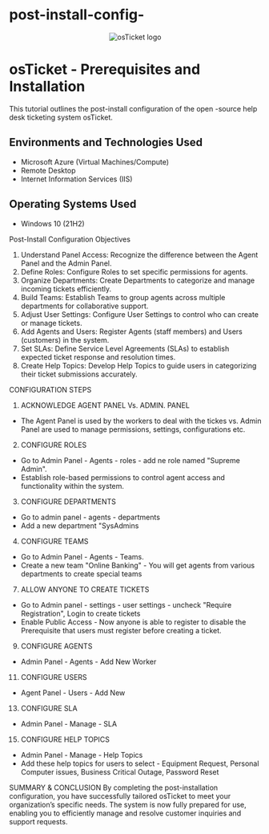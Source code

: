 # post-install-config-
<p align="center">
<img src="https://i.imgur.com/Clzj7Xs.png" alt="osTicket logo"/>
</p>

<h1>osTicket - Prerequisites and Installation</h1>
This tutorial outlines the post-install configuration of the open -source help desk ticketing system osTicket.






<h2>Environments and Technologies Used</h2>

- Microsoft Azure (Virtual Machines/Compute)
- Remote Desktop
- Internet Information Services (IIS)

<h2>Operating Systems Used </h2>

- Windows 10</b> (21H2)

Post-Install Configuration Objectives
1. Understand Panel Access: Recognize the difference between the Agent Panel and the Admin Panel.
2. Define Roles: Configure Roles to set specific permissions for agents.
3. Organize Departments: Create Departments to categorize and manage incoming tickets efficiently.
4. Build Teams: Establish Teams to group agents across multiple departments for collaborative support.
5. Adjust User Settings: Configure User Settings to control who can create or manage tickets.
6. Add Agents and Users: Register Agents (staff members) and Users (customers) in the system.
7. Set SLAs: Define Service Level Agreements (SLAs) to establish expected ticket response and resolution times.
8. Create Help Topics: Develop Help Topics to guide users in categorizing their ticket submissions accurately.

CONFIGURATION STEPS
1. ACKNOWLEDGE AGENT PANEL Vs. ADMIN. PANEL
- The Agent Panel is used by the workers to deal with the tickes vs. Admin Panel are used to manage permissions, settings, configurations etc. 
2. CONFIGURE ROLES
  - Go to Admin Panel - Agents - roles - add ne role named "Supreme Admin".
  - Establish role-based permissions to control agent access and functionality within the system.
3. CONFIGURE DEPARTMENTS
- Go to admin panel - agents - departments
- Add a new department "SysAdmins
  
4. CONFIGURE TEAMS
- Go to Admin Panel - Agents - Teams.
- Create a new team "Online Banking" - You will get agents from various departments to create special teams

7. ALLOW ANYONE TO CREATE TICKETS
- Go to Admin panel - settings - user settings - uncheck "Require Registration", Login to create tickets
- Enable Public Access - Now anyone is able to register to disable the Prerequisite that users must register before creating a ticket. 

9. CONFIGURE AGENTS
- Admin Panel - Agents - Add New Worker

11. CONFIGURE USERS
- Agent Panel - Users - Add New
  
13. CONFIGURE SLA
- Admin Panel - Manage - SLA
15. CONFIGURE HELP TOPICS
- Admin Panel - Manage - Help Topics
- Add these help topics for users to select - Equipment Request, Personal Computer issues, Business Critical Outage, Password Reset

SUMMARY & CONCLUSION
By completing the post-installation configuration, you have successfully tailored osTicket to meet your organization’s specific needs. The system is now fully prepared for use, enabling you to efficiently manage and resolve customer inquiries and support requests.

